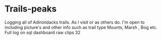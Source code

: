 # Trails-peaks
Logging all of Adirondacks trails. As I visit or as others do. 
I'm open to including picture's and other info such as trail type Mounts, Marsh , Bog etc.
Full log on sql dashboard raw clips 32
